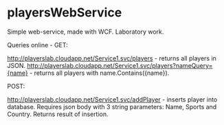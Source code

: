 # playersWebService
Simple web-service, made with WCF. Laboratory work.

Queries online - GET:

http://playerslab.cloudapp.net/Service1.svc/players - returns all players in JSON.
http://playerslab.cloudapp.net/Service1.svc/players?nameQuery={name} - returns all players with name.Contains({name}). 

POST:

http://playerslab.cloudapp.net/Service1.svc/addPlayer - inserts player into database. Requires json body with 3 string parameters: Name, Sports and Country. Returns result of insertion.
